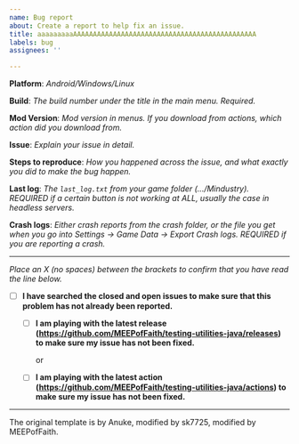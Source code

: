 ```yaml
---
name: Bug report
about: Create a report to help fix an issue.
title: aaaaaaaaaAAAAAAAAAAAAAAAAAAAAAAAAAAAAAAAAAAAAAAAAAAAAAA
labels: bug
assignees: ''

---
```


**Platform**: *Android/Windows/Linux*

**Build**: *The build number under the title in the main menu. Required.*

**Mod Version**: *Mod version in menus. If you download from actions, which action did you download from.*

**Issue**: *Explain your issue in detail.*

**Steps to reproduce**: *How you happened across the issue, and what exactly you did to make the bug happen.*

**Last log**: *The `last_log.txt` from your game folder (.../Mindustry). REQUIRED if a certain button is not working at ALL, usually the case in headless servers.*

**Crash logs**: *Either crash reports from the crash folder, or the file you get when you go into Settings -> Game Data -> Export Crash logs. REQUIRED if you are reporting a crash.*

---

*Place an X (no spaces) between the brackets to confirm that you have read the line below.*
- [ ] **I have searched the closed and open issues to make sure that this problem has not already been reported.**
  - [ ] **I am playing with the latest release (https://github.com/MEEPofFaith/testing-utilities-java/releases) to make sure my issue has not been fixed.**
   
    or
  - [ ] **I am playing with the latest action (https://github.com/MEEPofFaith/testing-utilities-java/actions) to make sure my issue has not been fixed.**

---

The original template is by Anuke, modified by sk7725, modified by MEEPofFaith.
